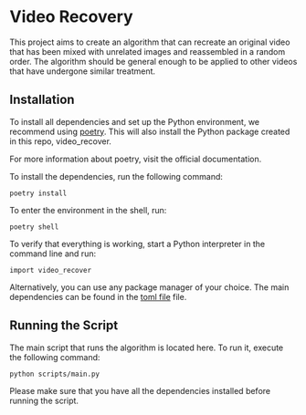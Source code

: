 # Video Recovery
This project aims to create an algorithm that can recreate an original video that has been mixed with unrelated images and reassembled in a random order. The algorithm should be general enough to be applied to other videos that have undergone similar treatment.

## Installation
To install all dependencies and set up the Python environment, we recommend using [poetry](https://python-poetry.org/docs/). This will also install the Python package created in this repo, video_recover.

For more information about poetry, visit the official documentation.

To install the dependencies, run the following command:

    poetry install

To enter the environment in the shell, run:

    poetry shell

To verify that everything is working, start a Python interpreter in the command line and run:

    import video_recover

Alternatively, you can use any package manager of your choice. The main dependencies can be found in the [toml file](pyproject.toml) file.

## Running the Script
The main script that runs the algorithm is located here. To run it, execute the following command:


    python scripts/main.py

Please make sure that you have all the dependencies installed before running the script.
